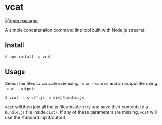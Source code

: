 # vcat

[![npm package](https://nodei.co/npm/vcat.png?mini=true)](https://nodei.co/npm/vcat/)

A simple concatenation command line tool built with Node.js streams.

## Install

```bash
$ npm install -g vcat
```

## Usage

Select the files to concatenate using `-s` or `--source` and an output file using `-o` or `--output`:

```bash
$ vcat -s src/*.js -o dist/bundle.js
```
`vcat` will then join all the js files inside `src/` and save their contents to a `bundle.js` file inside `dist/`.
If any of these parameters are missing, `vcat` will use the standard input/output.
